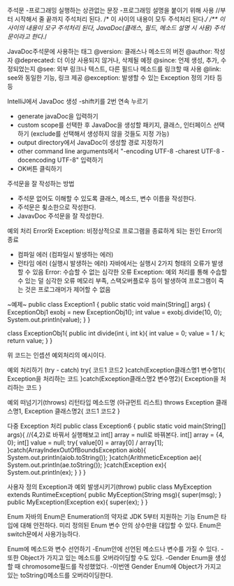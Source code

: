 주석문
-프로그래밍 실행하는 상관없는 문장
-프로그래밍 설명을 붙이기 위해 사용
//부터 시작해서 줄 끝까지 주석처리 된다.
/* 이 사이의 내용이 모두 주석처리 된다.*/
/** 이 사이의 내용이 모구 주석처리 된다, JavaDoc(클래스, 필드, 메소드 설명 시 사용) 주석문이라고 한다.*/

JavaDoc주석문에 사용하는 태그
@version: 클래스나 메소드의 버전
@author: 작성자
@deprecated: 더 이상 사용되지 않거나, 삭제될 예정
@since: 언제 생성, 추가, 수정되었는지
@see: 외부 링크나 텍스트, 다른 필드나 메소드를 링크할 때 사용
@link: see와 동일한 기능, 링크 제공
@exception: 발생할 수 있는 Exception 정의
기타 등등

IntelliJ에서 JavaDoc 생성
-shift키를 2번 연속 누르기
- generate javaDoc을 입력하기
- custom scope를 선택한 후 JavaDoc을 생성할 패키지, 클래스, 인터페이스 선택하기 (exclude를 선택해서 생성하지 않을 것들도 지정 가능)
- output directory에서 JavaDoc이 생성할 경로 지정하기
- other command line arguments에서 "-encoding UTF-8 -charest UTF-8 - docencoding UTF-8" 입력하기
- OK버튼 클릭하기

주석문을 잘 작성하는 방법
- 주석문 없어도 이해할 수 있도록 클래스, 메소드, 변수 이름을 작성한다.
- 주석문은 쵲소한으로 작성한다.
- JavavDoc 주석문을 잘 작성한다.

예외 처리
Error와 Exception: 비정상적으로 프로그램을 종료하게 되는 원인
Error의 종료 
- 컴파일 에러 (컴파일시 발생하는 에러)
- 런타임 에러 (실행시 발생하는 에러)
자바에서는 실행시 2가지 형태의 오류가 발생할 수 있음
Error: 수습할 수 없는 심각한 오류
Exception: 예외 처리를 통해 수습할 수 있는 덜 심각한 오류
메모리 부족, 스택오버플로우 등이 발생하여 프로그램이 죽는 것은 프로그래머가 제어할 수 없음

~예제~
public class Exception1 {
	public static void main(String[] args) {
		ExceptionObj1 exobj = new ExceptionObj1();
		int value = exobj.divide(10, 0);
		System.out.println(value);
	}
}

class ExceptionObj1{
	public int divide(int i, int k){
		int value = 0;
		value = 1 / k;
		return value;
	}
}

위 코드는 인셉션 예외처리의 예시이다.

예외 처리하기 (try - catch)
try{
	코드1
	코드2
}catch(Exception클래스명1 변수명1){
	Exception을 처리하는 코드
}catch(Exception클래스명2 변수명2){
	Exception을 처리하는 코드
}

예외 떠넘기기(throws)
리턴타입 메소드명 (아규먼트 리스트) throws Exception 클래스명1, Exception 클래스명2{
	코드1
	코드2
}

다중 Exception 처리
public class Exception6 {
	public static void main(String[] args){
		//{4,2}로 바꿔서 실행해보고 int[] array = null로 바꿔본다.
		int[] array = {4, 0};
		int[] value = null;
		try{
			value[0] = array[0] / array[1];
		}catch(ArrayIndexOutOfBoundsException aiob){
			System.out.println(aiob.toString());
		}catch(ArithmeticException ae){
			System.out.println(ae.toString());
		}catch(Exception ex){
			System.out.println(ex);
		}
	}
}

사용자 정의 Exception과 예외 발생시키기(throw)
public class MyException extends RuntimeException{
	public MyEception(String msg){
		super(msg);
	}
	public MyException(Exception ex){
		super(ex);
	}
}

Enum
자바의 Enum은 Enumeration의 약자로 JDK 5부터 지원하는 기능
Enum은 타입에 대해 안전하다. 미리 정의된 Enum 변수 안의 상수만을 대입할 수 있다.
Enum은 switch문에서 사용가능하다.

Enum에 메소드와 변수 선언하기
-Enum안에 선언된 메소드나 변수를 가질 수 있다.
-또한 Object가 가지고 있는 메소드를 오버라이딩할 수도 있다.
-Gender Enum을 생성할 때 chromosome필드를 작성했었다.
-이번엔 Gender Enum에 Object가 가지고 있는 toString()메소드를 오버라이딩한다.